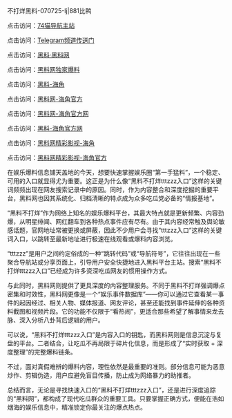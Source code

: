 不打烊黑料-070725-lj|881比鸭

点击访问：<a href="https://74mao.com/">74猫导航主站</a>

点击访问：<a href="https://74mao.com/">Telegram频道传送门</a>

点击访问：<a href="https://heiliaolvzlu3.pages.dev">黑料·黑料网</a>

点击访问：<a href="https://heiliaoyvnrda.pages.dev">黑料网独家爆料</a>

点击访问：<a href="https://haef.pages.dev/">黑料-海角</a>

点击访问：<a href="https://ert-6he.pages.dev/">黑料网-海角官方</a>

点击访问：<a href="https://jha.pages.dev/">黑料网-海角官方网</a>

点击访问：<a href="https://sdfsh.pages.dev/">黑料-海角官方网</a>

点击访问：<a href="https://tyer.pages.dev/">黑料网精彩影视-海角</a>

点击访问：<a href="https://haef.pages.dev/">黑料网精彩影视-海角官方</a>

在娱乐爆料信息铺天盖地的今天，想要快速掌握娱乐圈“第一手猛料”，一个稳定、可用的入口就显得尤为重要。这正是为什么像“黑料不打烊tttzzz入口”这样的关键词频频出现在网友搜索记录中的原因。同时，作为内容整合和深度挖掘的重要平台，黑料网也因其系统化、归档清晰的特点成为众多吃瓜党必备的“情报基地”。

“黑料不打烊”作为网络上知名的娱乐爆料平台，其最大特点就是更新频繁、内容劲爆，从明星绯闻、网红翻车到各种热点事件应有尽有。由于其内容经常触及舆论敏感话题，官网地址常被更换或屏蔽，因此不少用户会寻找“tttzzz入口”这样的关键词入口，以跳转至最新地址进行极速在线观看或爆料内容浏览。

“tttzzz”是用户之间约定俗成的一种“跳转代码”或“导航符号”，它往往出现在一些聚合导航站或分享页面上，引导用户安全快捷地进入黑料平台主站。搜索“黑料不打烊tttzzz入口”已经成为许多资深吃瓜网友的惯用操作方式。

与此同时，黑料网则提供了更具深度的内容整理服务。不同于黑料不打烊强调爆点密集和时效性，黑料网更像是一个“娱乐事件数据库”——你可以通过它查看某一事件的起因经过、相关人物、媒体报道、网友评论，甚至还能找到事件延伸的各种资料截图和视频片段。它的功能不仅限于“看热闹”，更适合那些希望了解事情来龙去脉、深入分析八卦背后逻辑的用户。

可以说，“黑料不打烊tttzzz入口”是内容入口的钥匙，而黑料网则是信息沉淀与复盘的平台。二者结合，让吃瓜不再局限于碎片化信息，而是形成了“实时获取 + 深度整理”的完整爆料链条。

不过，面对真假难辨的爆料内容，理性依然是最重要的准则。部分信息可能为恶意炒作、剪辑伪造，用户应避免盲目传播，防止成为网络暴力的助推者。

总结而言，无论是寻找快速入口的“黑料不打烊tttzzz入口”，还是进行深度追踪的“黑料网”，都构成了现代吃瓜群众的重要工具。只要掌握正确方式，便能在浩如烟海的娱乐信息中，精准锁定你最关注的爆点热点。

